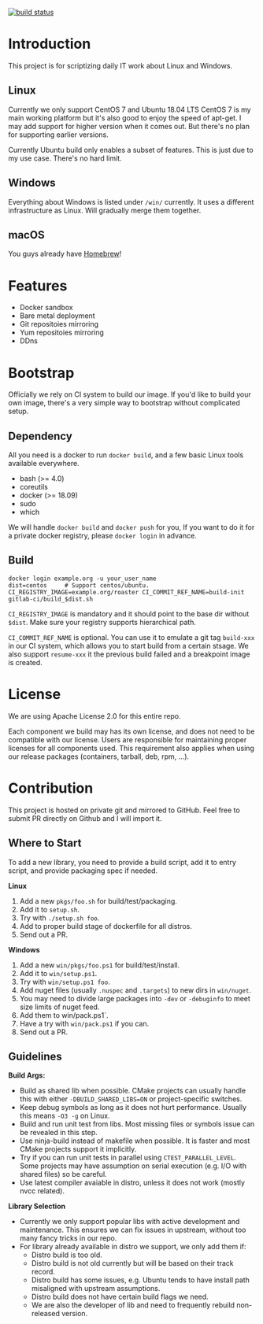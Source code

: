 [![build status](/../badges/master/build.svg)](/../commits/master)

Introduction
====================

This project is for scriptizing daily IT work about Linux and Windows.

Linux
----------

Currently we only support CentOS 7 and Ubuntu 18.04 LTS
CentOS 7 is my main working platform but it's also good to enjoy the speed of apt-get.
I may add support for higher version when it comes out.
But there's no plan for supporting earlier versions.

Currently Ubuntu build only enables a subset of features.
This is just due to my use case.
There's no hard limit.

Windows
----------

Everything about Windows is listed under `/win/` currently.
It uses a different infrastructure as Linux.
Will gradually merge them together.

macOS
----------

You guys already have [Homebrew](https://brew.sh/)!

Features
====================

* Docker sandbox
* Bare metal deployment
* Git repositoies mirroring
* Yum repositoies mirroring
* DDns

Bootstrap
====================

Officially we rely on CI system to build our image.
If you'd like to build your own image, there's a very simple way to bootstrap without complicated setup.

Dependency
--------------------

All you need is a docker to run `docker build`, and a few basic Linux tools available everywhere.

* bash (>= 4.0)
* coreutils
* docker (>= 18.09)
* sudo
* which

We will handle `docker build` and `docker push` for you,
If you want to do it for a private docker registry, please `docker login` in advance.

Build
--------------------

```
docker login example.org -u your_user_name
dist=centos     # Support centos/ubuntu.
CI_REGISTRY_IMAGE=example.org/roaster CI_COMMIT_REF_NAME=build-init gitlab-ci/build_$dist.sh
```

`CI_REGISTRY_IMAGE` is mandatory and it should point to the base dir without `$dist`.
Make sure your registry supports hierarchical path.

`CI_COMMIT_REF_NAME` is optional.
You can use it to emulate a git tag `build-xxx` in our CI system, which allows you to start build from a certain stsage.
We also support `resume-xxx` it the previous build failed and a breakpoint image is created.

License
====================

We are using Apache License 2.0 for this entire repo.

Each component we build may has its own license, and does not need to be compatible with our license.
Users are responsible for maintaining proper licenses for all components used.
This requirement also applies when using our release packages (containers, tarball, deb, rpm, ...).

Contribution
====================

This project is hosted on private git and mirrored to GitHub.
Feel free to submit PR directly on Github and I will import it.

Where to Start
--------------------

To add a new library, you need to provide a build script, add it to entry script, and provide packaging spec if needed.

**Linux**

1. Add a new `pkgs/foo.sh` for build/test/packaging.
2. Add it to `setup.sh`.
3. Try with `./setup.sh foo`.
4. Add to proper build stage of dockerfile for all distros.
5. Send out a PR.

**Windows**

1. Add a new `win/pkgs/foo.ps1` for build/test/install.
2. Add it to `win/setup.ps1`.
3. Try with `win/setup.ps1 foo`.
4. Add nuget files (usually `.nuspec` and `.targets`) to new dirs in `win/nuget`.
5. You may need to divide large packages into `-dev` or `-debuginfo` to meet size limits of nuget feed.
6. Add them to win/pack.ps1`.
7. Have a try with `win/pack.ps1` if you can.
8. Send out a PR.

Guidelines
--------------------

**Build Args:**
  * Build as shared lib when possible.
    CMake projects can usually handle this with either `-DBUILD_SHARED_LIBS=ON` or project-specific switches.
  * Keep debug symbols as long as it does not hurt performance.
    Usually this means `-O3 -g` on Linux.
  * Build and run unit test from libs.
    Most missing files or symbols issue can be revealed in this step.
  * Use ninja-build instead of makefile when possible.
    It is faster and most CMake projects support it implicitly.
  * Try if you can run unit tests in parallel using `CTEST_PARALLEL_LEVEL`.
    Some projects may have assumption on serial execution (e.g. I/O with shared files) so be careful.
  * Use latest compiler avaiable in distro, unless it does not work (mostly nvcc related).

**Library Selection**
  * Currently we only support popular libs with active development and maintenance.
    This ensures we can fix issues in upstream, without too many fancy tricks in our repo.
  * For library already available in distro we support, we only add them if:
      - Distro build is too old.
      - Distro build is not old currently but will be based on their track record.
      - Distro build has some issues, e.g. Ubuntu tends to have install path misaligned with upstream assumptions.
      - Distro build does not have certain build flags we need.
      - We are also the developer of lib and need to frequently rebuild non-released version.
